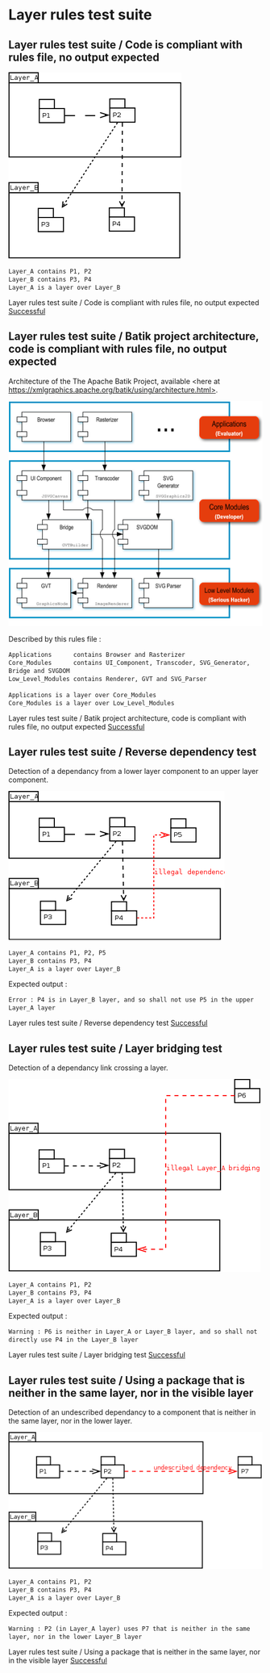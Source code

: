 
# Layer rules test suite



##  Layer rules test suite / Code is compliant with rules file, no output expected


  ![](lr1.png)

```
Layer_A contains P1, P2
Layer_B contains P3, P4
Layer_A is a layer over Layer_B
```


 Layer rules test suite / Code is compliant with rules file, no output expected [Successful](tests_status.md#successful)

##  Layer rules test suite / Batik project architecture, code is compliant with rules file, no output expected

  Architecture of the The Apache Batik Project, available <here at https://xmlgraphics.apache.org/batik/using/architecture.html>.

  ![](batik.png)

  Described by this rules file :

```
Applications      contains Browser and Rasterizer
Core_Modules      contains UI_Component, Transcoder, SVG_Generator, Bridge and SVGDOM
Low_Level_Modules contains Renderer, GVT and SVG_Parser

Applications is a layer over Core_Modules
Core_Modules is a layer over Low_Level_Modules
```


 Layer rules test suite / Batik project architecture, code is compliant with rules file, no output expected [Successful](tests_status.md#successful)

##  Layer rules test suite / Reverse dependency test

  Detection of a dependancy from a lower layer component to an upper layer component.

  ![](lr2.png)

```
Layer_A contains P1, P2, P5
Layer_B contains P3, P4
Layer_A is a layer over Layer_B
```

  Expected output :

```
Error : P4 is in Layer_B layer, and so shall not use P5 in the upper Layer_A layer
```


 Layer rules test suite / Reverse dependency test [Successful](tests_status.md#successful)

##  Layer rules test suite / Layer bridging test

  Detection of a dependancy link crossing a layer.

  ![](lr3.png)

```
Layer_A contains P1, P2
Layer_B contains P3, P4
Layer_A is a layer over Layer_B
```

  Expected output :

```
Warning : P6 is neither in Layer_A or Layer_B layer, and so shall not directly use P4 in the Layer_B layer
```


 Layer rules test suite / Layer bridging test [Successful](tests_status.md#successful)

##  Layer rules test suite / Using a package that is neither in the same layer, nor in the visible layer

  Detection of an undescribed dependancy to a component that is neither in the same layer, nor in the lower layer.

  ![](lr4.png)

```
Layer_A contains P1, P2
Layer_B contains P3, P4
Layer_A is a layer over Layer_B
```

  Expected output :

```
Warning : P2 (in Layer_A layer) uses P7 that is neither in the same layer, nor in the lower Layer_B layer
```


 Layer rules test suite / Using a package that is neither in the same layer, nor in the visible layer [Successful](tests_status.md#successful)
